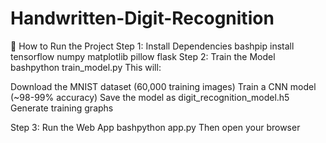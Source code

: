﻿# Handwritten-Digit-Recognition


🚀 How to Run the Project
Step 1: Install Dependencies
bashpip install tensorflow numpy matplotlib pillow flask
Step 2: Train the Model
bashpython train_model.py
This will:

Download the MNIST dataset (60,000 training images)
Train a CNN model (~98-99% accuracy)
Save the model as digit_recognition_model.h5
Generate training graphs

Step 3: Run the Web App
bashpython app.py
Then open your browser 

